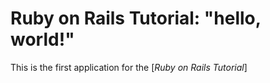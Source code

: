 # Ruby on Rails Tutorial: "hello, world!"

This is the first application for the
[*Ruby on Rails Tutorial*]